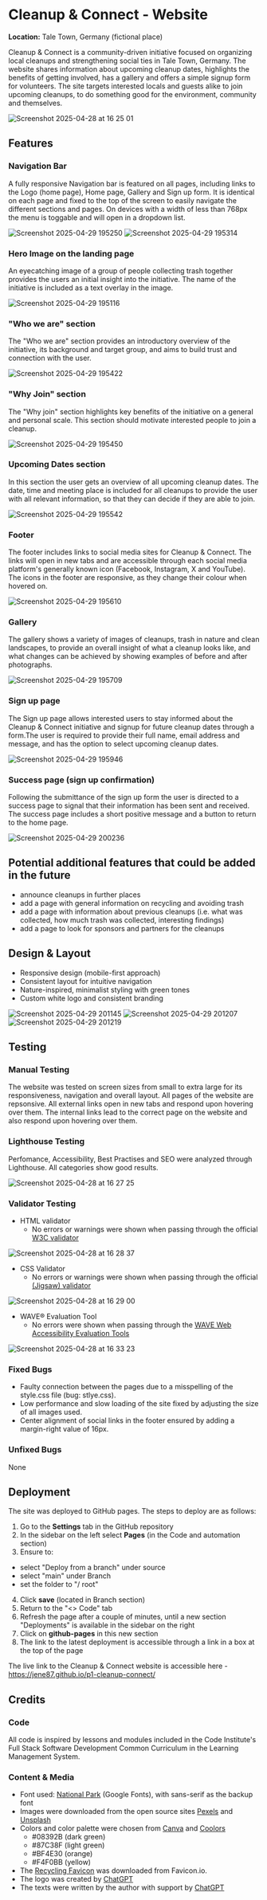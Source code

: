 # Cleanup & Connect - Website

**Location:** Tale Town, Germany (fictional place) 

Cleanup & Connect is a community-driven initiative focused on organizing local cleanups and strengthening social ties in Tale Town, Germany. The website shares information about upcoming cleanup dates, highlights the benefits of getting involved, has a gallery and offers a simple signup form for volunteers. The site targets interested locals and guests alike to join upcoming cleanups, to do something good for the environment, community and themselves. 

![Screenshot 2025-04-28 at 16 25 01](https://github.com/user-attachments/assets/03079507-033c-4399-bac4-b14a383f10c9)

## Features
### Navigation Bar
A fully responsive Navigation bar is featured on all pages, including links to the Logo (home page), Home page, Gallery and Sign up form. It is identical on each page and fixed to the top of the screen to easily navigate the different sections and pages. On devices with a width of less than 768px the menu is toggable and will open in a dropdown list.

![Screenshot 2025-04-29 195250](https://github.com/user-attachments/assets/0c09014a-42ed-427d-a65b-13df2df34ccc)
![Screenshot 2025-04-29 195314](https://github.com/user-attachments/assets/36d8f557-0b6f-45f8-8556-3be86838d349)

### Hero Image on the landing page
An eyecatching image of a group of people collecting trash together provides the users an initial insight into the initiative. The name of the initiative is included as a text overlay in the image.

![Screenshot 2025-04-29 195116](https://github.com/user-attachments/assets/456f97dc-1f55-4058-bd43-7be5fba920a0)

### "Who we are" section
The "Who we are" section provides an introductory overview of the initiative, its background and target group, and aims to build trust and connection with the user. 

![Screenshot 2025-04-29 195422](https://github.com/user-attachments/assets/bbf6e864-7cac-4460-bd14-c9fd43ec543f)

### "Why Join" section 
The "Why join" section highlights key benefits of the initiative on a general and personal scale. This section should motivate interested people to join a cleanup.

![Screenshot 2025-04-29 195450](https://github.com/user-attachments/assets/8341df1a-fc0b-4913-8636-fcefac429710)

### Upcoming Dates section
In this section the user gets an overview of all upcoming cleanup dates. The date, time and meeting place is included for all cleanups to provide the user with all relevant information, so that they can decide if they are able to join.

![Screenshot 2025-04-29 195542](https://github.com/user-attachments/assets/cd0770c8-ef3f-4bab-82c2-228794002681)

### Footer
The footer includes links to social media sites for Cleanup & Connect. The links will open in new tabs and are accessible through each social media platform's generally known icon (Facebook, Instagram, X and YouTube). The icons in the footer are responsive, as they change their colour when hovered on. 

![Screenshot 2025-04-29 195610](https://github.com/user-attachments/assets/4b0ab59c-4d46-4115-8cb9-32381049b49b)

### Gallery 
The gallery shows a variety of images of cleanups, trash in nature and clean landscapes, to provide an overall insight of what a cleanup looks like, and what changes can be achieved by showing examples of before and after photographs. 

![Screenshot 2025-04-29 195709](https://github.com/user-attachments/assets/c2f92e72-38f7-476b-9b62-76b1fd75ead1)

### Sign up page
The Sign up page allows interested users to stay informed about the Cleanup & Connect initiative and signup for future cleanup dates through a form.The user is required to provide their full name, email address and message, and has the option to select  upcoming cleanup dates.

![Screenshot 2025-04-29 195946](https://github.com/user-attachments/assets/cdc5338e-0423-4cf0-abad-670adb2952f3)

### Success page (sign up confirmation)
Following the submittance of the sign up form the user is directed to a success page to signal that their information has been sent and received. The success page includes a short positive message and a button to return to the home page.

![Screenshot 2025-04-29 200236](https://github.com/user-attachments/assets/ef5c6ef1-6171-474f-bc2b-25dc86b258e5)

## Potential additional features that could be added in the future
- announce cleanups in further places 
- add a page with general information on recycling and avoiding trash
- add a page with information about previous cleanups (i.e. what was collected, how much trash was collected, interesting findings)
- add a page to look for sponsors and partners for the cleanups

## Design & Layout
- Responsive design (mobile-first approach)
- Consistent layout for intuitive navigation
- Nature-inspired, minimalist styling with green tones
- Custom white logo and consistent branding

![Screenshot 2025-04-29 201145](https://github.com/user-attachments/assets/9e9a29ad-d19d-4b08-bb3d-48ffdd8840e6)
![Screenshot 2025-04-29 201207](https://github.com/user-attachments/assets/ad896e7c-a0cc-4d22-8df8-ca42717b9e00)
![Screenshot 2025-04-29 201219](https://github.com/user-attachments/assets/e3c0159b-ccf8-4f12-8286-cecbbb262f60)

## Testing
### Manual Testing 
The website was tested on screen sizes from small to extra large for its responsiveness, navigation and overall layout. All pages of the website are repsonsive. All external links open in new tabs and respond upon hovering over them. The internal links lead to the correct page on the website and also respond upon hovering over them. 

### Lighthouse Testing 
Perfomance, Accessibility, Best Practises and SEO were analyzed through Lighthouse. All categories show good results. 

![Screenshot 2025-04-28 at 16 27 25](https://github.com/user-attachments/assets/3ae6b5ca-6043-45f9-b32d-fa439bd9ad06)

### Validator Testing
- HTML validator
  - No errors or warnings were shown when passing through the official [W3C validator](https://validator.w3.org/)
  
![Screenshot 2025-04-28 at 16 28 37](https://github.com/user-attachments/assets/fbf8eb9e-459c-40d9-9a45-c62286ef0ed4)

- CSS Validator
  - No errors or warnings were shown when passing through the official [(Jigsaw) validator](https://jigsaw.w3.org/css-validator/validator.html.en)

![Screenshot 2025-04-28 at 16 29 00](https://github.com/user-attachments/assets/35c64637-a0a5-4936-9590-d35551ddd29f)

- WAVE® Evaluation Tool
  - No errors were shown when passing through the [WAVE Web Accessibility Evaluation Tools](https://wave.webaim.org/)

![Screenshot 2025-04-28 at 16 33 23](https://github.com/user-attachments/assets/b2bb44a9-f1b9-4def-9160-cae9cfa55e41)

### Fixed Bugs
- Faulty connection between the pages due to a misspelling of the style.css file (bug: stlye.css).
- Low performance and slow loading of the site fixed by adjusting the size of all images used.
- Center alignment of social links in the footer ensured by adding a margin-right value of 16px.

### Unfixed Bugs
None

## Deployment
The site was deployed to GitHub pages. The steps to deploy are as follows:
1. Go to the **Settings** tab in the GitHub repository
2. In the sidebar on the left select **Pages** (in the Code and automation section)
3. Ensure to:
- select "Deploy from a branch" under source 
- select "main" under Branch
- set the folder to "/ root"
4. Click **save** (located in Branch section)
5. Return to the "<> Code" tab 
6. Refresh the page after a couple of minutes, until a new section "Deployments" is available in the sidebar on the right
7. Click on **github-pages** in this new section 
8. The link to the latest deployment is accessible through a link in a box at the top of the page 

The live link to the Cleanup & Connect website is accessible here - https://jene87.github.io/p1-cleanup-connect/

## Credits
### Code
All code is inspired by lessons and modules included in the Code Institute's Full Stack Software Development Common Curriculum in the Learning Management System.

### Content & Media
- Font used: [National Park](https://fonts.google.com/specimen/National+Park) (Google Fonts), with sans-serif as the backup font
- Images were downloaded from the open source sites [Pexels](pexels.com) and [Unsplash](unsplash.com)
- Colors and color palette were chosen from [Canva](canva.com) and [Coolors](coolors.co)
	- #08392B (dark green) 
	- #87C38F (light green) 
	- #BF4E30 (orange) 
	- #F4F0BB (yellow)
- The [Recycling Favicon](https://favicon.io/emoji-favicons/recycling-symbol/) was downloaded from Favicon.io.
- The logo was created by [ChatGPT](chatgpt.com)
- The texts were written by the author with support by [ChatGPT](chatgpt.com)
